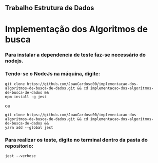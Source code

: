 ## Trabalho Estrutura de Dados

# Implementação dos Algoritmos de busca



### Para instalar a dependencia de teste faz-se necessário do nodejs.
### Tendo-se o NodeJs na máquina, digite:
```
git clone https://github.com/JoaoCardoso00/implementacao-dos-algoritmos-de-busca-de-dados.git && cd implementacao-dos-algoritmos-de-busca-de-dados &&
npm install -g jest
```
ou

```
git clone https://github.com/JoaoCardoso00/implementacao-dos-algoritmos-de-busca-de-dados.git && cd implementacao-dos-algoritmos-de-busca-de-dados &&
yarn add --global jest
```

### Para realizar os teste, digite no terminal dentro da pasta do repositorio:
```
jest --verbose
```